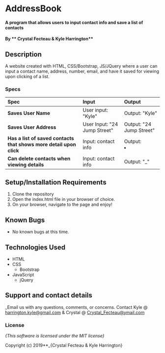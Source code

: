 # AddressBook

#### A program that allows users to input contact info and save a list of contacts

#### By ** Crystal Fecteau & Kyle Harrington**

## Description

A website created with HTML, CSS/Bootstrap, JS/JQuery where a user can input a contact name, address, number, email, and have it saved for viewing upon clicking of a list.


### Specs
| Spec | Input | Output |
| :-------------     | :------------- | :------------- |
| **Saves User Name** | User input: "Kyle" | Output: "Kyle" |
| **Saves User Address**| User Input: "24 Jump Street" | Output: "24 Jump Street" |
| **Has a list of saved contacts that shows more detail upon click**| Input: contact info | Output: <li> |
|**Can delete contacts when viewing details**| Input: contact info | Output: "_" |

## Setup/Installation Requirements


1. Clone the repository
4. Open the index.html file in your browser of choice.
5. On your browser, navigate to the page and enjoy!

## Known Bugs
* No known bugs at this time.

## Technologies Used
* HTML
* CSS
  * Bootstrap
* JavaScript
  * jQuery

## Support and contact details

_Email us with any questions, comments, or concerns. Contact Kyle @ harrington.kyle@gmail.com & Crystal @ Crystal_Fecteau@ymail.com

### License

*{This software is licensed under the MIT license}*

Copyright (c) 2019**_{Crystal Fecteau & Kyle Harrington}
